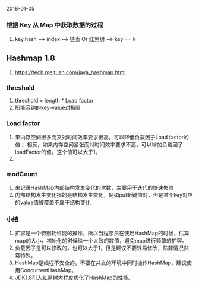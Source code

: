 2018-01-05
### 根据 Key 从 Map 中获取数据的过程
1. key.hash --> index --> 链表 Or 红黑树 --> key == k

## Hashmap 1.8
1. https://tech.meituan.com/java_hashmap.html
### threshold
1. threshold = length * Load factor
2. 所能容纳的key-value对极限

### Load factor
1. 果内存空间很多而又对时间效率要求很高，可以降低负载因子Load factor的值；
相反，如果内存空间紧张而对时间效率要求不高，可以增加负载因子loadFactor的值，这个值可以大于1。
2. 

### modCount
1. 来记录HashMap内部结构发生变化的次数，主要用于迭代的快速失败
2. 内部结构发生变化指的是结构发生变化，例如put新键值对，但是某个key对应的value值被覆盖不属于结构变化

### 小结
1. 扩容是一个特别耗性能的操作，所以当程序员在使用HashMap的时候，估算map的大小，初始化的时候给一个大致的数值，避免map进行频繁的扩容。
2. 负载因子是可以修改的，也可以大于1，但是建议不要轻易修改，除非情况非常特殊。
3. HashMap是线程不安全的，不要在并发的环境中同时操作HashMap，建议使用ConcurrentHashMap。
4. JDK1.8引入红黑树大程度优化了HashMap的性能。
 
